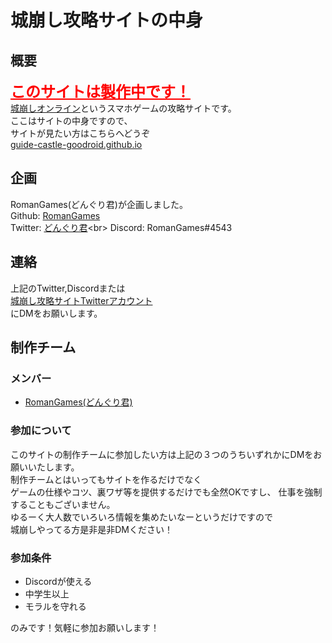 # 城崩し攻略サイトの中身



## 概要

<span style="font-size: x-large; font-weight: bolder; text-decoration: underline; color: red; ">このサイトは製作中です！</span><br>
[城崩しオンライン](http://castle0.goodroid.co.jp/)というスマホゲームの攻略サイトです。<br>
ここはサイトの中身ですので、<br>
サイトが見たい方はこちらへどうぞ<br>
[guide-castle-goodroid.github.io](https://guide-castle-goodroid.github.io/)


## 企画

RomanGames(どんぐり君)が企画しました。<br>
Github: [RomanGames](https://github.com/RomanGames)<br>
Twitter: [どんぐり君](https://twitter.com/Programmer___)<br>
Discord: RomanGames#4543



## 連絡

上記のTwitter,Discordまたは<br>
[城崩し攻略サイトTwitterアカウント](https://twitter.com/SiroKuzusiGuide)<br>
にDMをお願いします。



## 制作チーム


### メンバー

- [RomanGames(どんぐり君)](https://twitter.com/Programmer___)


### 参加について

このサイトの制作チームに参加したい方は上記の３つのうちいずれかにDMをお願いいたします。<br>
制作チームとはいってもサイトを作るだけでなく<br>
ゲームの仕様やコツ、裏ワザ等を提供するだけでも全然OKですし、<nr>
仕事を強制することもございません。<br>
ゆるーく大人数でいろいろ情報を集めたいなーというだけですので<br>
城崩しやってる方是非是非DMください！


### 参加条件

- Discordが使える
- 中学生以上
- モラルを守れる

のみです！気軽に参加お願いします！<br>
